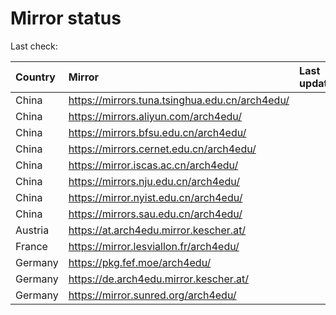 <script src="./time.js"></script>
# Mirror status
Last check: <script type="text/javascript">localize(1728615101.0248883);</script>

|Country|Mirror|Last update|
|:------|:-----|:----------|
|China|https://mirrors.tuna.tsinghua.edu.cn/arch4edu/|<script type="text/javascript">localize(1728585734);</script>|
|China|https://mirrors.aliyun.com/arch4edu/|<script type="text/javascript">localize(1728585734);</script>|
|China|https://mirrors.bfsu.edu.cn/arch4edu/|<script type="text/javascript">localize(1728585734);</script>|
|China|https://mirrors.cernet.edu.cn/arch4edu/|<script type="text/javascript">localize(1728585734);</script>|
|China|https://mirror.iscas.ac.cn/arch4edu/|<script type="text/javascript">localize(1728585734);</script>|
|China|https://mirrors.nju.edu.cn/arch4edu/|<script type="text/javascript">localize(1728499365);</script>|
|China|https://mirror.nyist.edu.cn/arch4edu/|<script type="text/javascript">localize(1728585734);</script>|
|China|https://mirrors.sau.edu.cn/arch4edu/|<script type="text/javascript">localize(1728585734);</script>|
|Austria|https://at.arch4edu.mirror.kescher.at/|<script type="text/javascript">localize(1728585734);</script>|
|France|https://mirror.lesviallon.fr/arch4edu/|<script type="text/javascript">localize(1728585734);</script>|
|Germany|https://pkg.fef.moe/arch4edu/|<script type="text/javascript">localize(1728585734);</script>|
|Germany|https://de.arch4edu.mirror.kescher.at/|<script type="text/javascript">localize(1728585734);</script>|
|Germany|https://mirror.sunred.org/arch4edu/|<script type="text/javascript">localize(1728585734);</script>|

<script src="./tablefilter/tablefilter.js"></script>
<script src="./table.js"></script>